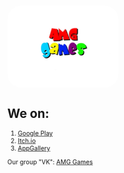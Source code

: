<head>  
<title>AMG Games</title>
  <img src="AMGlogoVK.jpg" style="border-radius: 30px" width="50%">
  </head>
<h1>We on:</h1>

1. <a href="https://play.google.com/store/apps/developer?id=AlmakerGooD">Google Play</a>
2. <a href="https://almakergood.itch.io/">Itch.io</a>
3. <a href="https://appgallery.huawei.com/app/C105303737">AppGallery</a>

Our group "VK": <a href="https://vk.com/almakergood">AMG Games</a>


